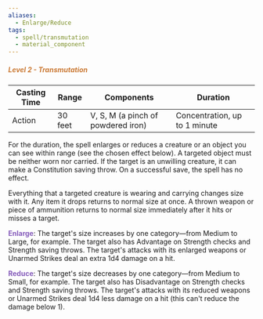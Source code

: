 ```yaml
---
aliases:
  - Enlarge/Reduce
tags:
  - spell/transmutation
  - material_component
---
```

##### *<span style="color:rgb(203, 123, 55)">Level 2 - Transmutation</span>*

| Casting Time | **Range** | Components                         | Duration                      |
| ------------ | --------- | ---------------------------------- | ----------------------------- |
| Action       | 30 feet   | V, S, M (a pinch of powdered iron) | Concentration, up to 1 minute |


For the duration, the spell enlarges or reduces a creature or an object you can see within range (see the chosen effect below). A targeted object must be neither worn nor carried. If the target is an unwilling creature, it can make a Constitution saving throw. On a successful save, the spell has no effect.  

Everything that a targeted creature is wearing and carrying changes size with it. Any item it drops returns to normal size at once. A thrown weapon or piece of ammunition returns to normal size immediately after it hits or misses a target.  

**<span style="color:rgb(134, 93, 187)">Enlarge</span>**: The target's size increases by one category—from Medium to Large, for example. The target also has Advantage on Strength checks and Strength saving throws. The target's attacks with its enlarged weapons or Unarmed Strikes deal an extra 1d4 damage on a hit.  

**<span style="color:rgb(134, 93, 187)">Reduce</span>**: The target's size decreases by one category—from Medium to Small, for example. The target also has Disadvantage on Strength checks and Strength saving throws. The target's attacks with its reduced weapons or Unarmed Strikes deal 1d4 less damage on a hit (this can't reduce the damage below 1).